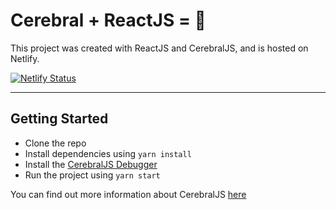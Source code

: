 # Cerebral + ReactJS = 💖

This project was created with ReactJS and CerebralJS, and is hosted on Netlify.

[![Netlify Status](https://api.netlify.com/api/v1/badges/dd9fb1b7-3359-493a-afcc-5631058eeccc/deploy-status)](https://app.netlify.com/sites/car-state-app/deploys)

---

## Getting Started
- Clone the repo
- Install dependencies using `yarn install`
- Install the [CerebralJS Debugger](https://cerebraljs.com/docs/introduction/devtools.html)
- Run the project using `yarn start`

You can find out more information about CerebralJS [here](https://cerebraljs.com/docs/introduction/the_architecture.html)